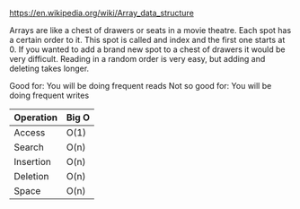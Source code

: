 https://en.wikipedia.org/wiki/Array_data_structure

Arrays are like a chest of drawers or seats in a movie theatre. Each spot has a certain order to it. This spot is called and index and the first one starts at 0. If you wanted to add a brand new spot to a chest of drawers it would be very difficult. Reading in a random order is very easy, but adding and deleting takes longer.

Good for: You will be doing frequent reads
Not so good for: You will be doing frequent writes

| Operation | Big O |
| --------- | ----- |
| Access    | O(1)  |
| Search    | O(n)  |
| Insertion | O(n)  |
| Deletion  | O(n)  |
| Space     | O(n)  |
